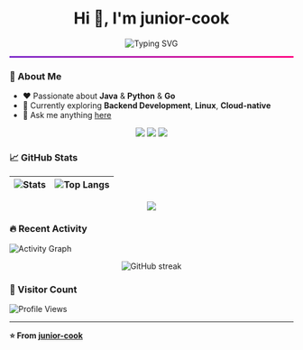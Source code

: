 <h1 align="center">Hi 👋, I'm junior-cook</h1>

<p align="center">
  <img src="https://readme-typing-svg.demolab.com?font=Fira+Code&weight=600&size=30&pause=1000&color=2F80ED&background=FFFFFF00&center=true&vCenter=true&width=600&lines=Hi,+I'm+junior-cook;A+humble+developer;Always+cooking+code" alt="Typing SVG" />
</p>

<hr style="border: 0; height: 3px; background: linear-gradient(to right, #7928CA, #FF0080);" />

### 🚀 About Me
- ❤️ Passionate about **Java** & **Python** & **Go**
- 🌱 Currently exploring **Backend Development**, **Linux**, **Cloud-native**
- 💬 Ask me anything [here](https://github.com/junior-cook/junior-cook/issues)

<p align="center">
    <img src="https://img.shields.io/badge/Java-ED8B00?style=for-the-badge&logo=java&logoColor=white" />
    <img src="https://img.shields.io/badge/Python-3776AB?style=for-the-badge&logo=python&logoColor=white" />
    <img src="https://img.shields.io/badge/Go-00ADD8?style=for-the-badge&logo=go&logoColor=white" />
</p>

### 📈 GitHub Stats
| ![Stats](https://github-readme-stats.vercel.app/api?username=junior-cook&show_icons=true&theme=radical&hide_border=true) | ![Top Langs](https://github-readme-stats.vercel.app/api/top-langs/?username=junior-cook&layout=compact&theme=radical&count_private=true&hide_border=true) |
| ------------- | ------------- |

<p align="center">
  <img src="https://github-profile-trophy.vercel.app/?username=junior-cook&theme=radical&no-frame=true&row=1&column=6" />
</p>

### 🔥 Recent Activity
![Activity Graph](https://github-readme-activity-graph.vercel.app/graph?username=junior-cook&theme=github-compact)

<p align="center">
  <img src="https://github-readme-streak-stats.herokuapp.com/?user=junior-cook&theme=radical" alt="GitHub streak" />
</p>

### 👀 Visitor Count
![Profile Views](https://komarev.com/ghpvc/?username=junior-cook&label=Profile%20views&color=0e75b6&style=flat)


---

**⭐️ From [junior-cook](https://github.com/junior-cook)**

